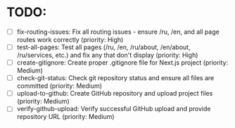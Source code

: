 # TODO:

- [ ] fix-routing-issues: Fix all routing issues - ensure /ru, /en, and all page routes work correctly (priority: High)
- [ ] test-all-pages: Test all pages (/ru, /en, /ru/about, /en/about, /ru/services, etc.) and fix any that don't display (priority: High)
- [ ] create-gitignore: Create proper .gitignore file for Next.js project (priority: Medium)
- [ ] check-git-status: Check git repository status and ensure all files are committed (priority: Medium)
- [ ] upload-to-github: Create GitHub repository and upload project files (priority: Medium)
- [ ] verify-github-upload: Verify successful GitHub upload and provide repository URL (priority: Medium)
